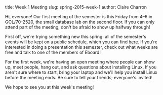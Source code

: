 title: Week 1 Meeting
slug: spring-2015-week-1
author: Claire Charron

Hi, everyone! Our first meeting of the semester is this Friday from 4–6 in GOL/70-2520, the small database lab on the second floor. If you can only attend part of the meeting, don't be afraid to show up halfway through!

First off, we're trying something new this spring: all of the semester's events will be kept on a public schedule, which you can find [here](/schedule.htm). If you're interested in doing a presentation this semester, check out what weeks are free and talk to one of the members of Eboard!

For the first week, we're having an open meeting where people can show up, meet people, hang out, and ask questions about installing Linux. If you aren't sure where to start, bring your laptop and we'll help you install Linux before the meeting ends. Be sure to tell your friends; everyone's invited!

We hope to see you at this week's meeting!

